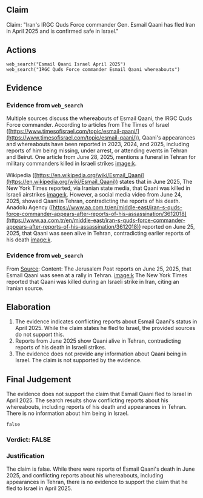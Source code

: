 ## Claim
Claim: "Iran's IRGC Quds Force commander Gen. Esmail Qaani has fled Iran in April 2025 and is confirmed safe in Israel."

## Actions
```
web_search("Esmail Qaani Israel April 2025")
web_search("IRGC Quds Force commander Esmail Qaani whereabouts")
```

## Evidence
### Evidence from `web_search`
Multiple sources discuss the whereabouts of Esmail Qaani, the IRGC Quds Force commander. According to articles from The Times of Israel ([https://www.timesofisrael.com/topic/esmail-qaani/](https://www.timesofisrael.com/topic/esmail-qaani/)), Qaani's appearances and whereabouts have been reported in 2023, 2024, and 2025, including reports of him being missing, under arrest, or attending events in Tehran and Beirut. One article from June 28, 2025, mentions a funeral in Tehran for military commanders killed in Israeli strikes <image:k>.

Wikipedia ([https://en.wikipedia.org/wiki/Esmail_Qaani](https://en.wikipedia.org/wiki/Esmail_Qaani)) states that in June 2025, The New York Times reported, via Iranian state media, that Qaani was killed in Israeli airstrikes <image:k>. However, a social media video from June 24, 2025, showed Qaani in Tehran, contradicting the reports of his death. Anadolu Agency ([https://www.aa.com.tr/en/middle-east/iran-s-quds-force-commander-appears-after-reports-of-his-assassination/3612018](https://www.aa.com.tr/en/middle-east/iran-s-quds-force-commander-appears-after-reports-of-his-assassination/3612018)) reported on June 25, 2025, that Qaani was seen alive in Tehran, contradicting earlier reports of his death <image:k>.


### Evidence from `web_search`
From [Source](https://www.jpost.com/middle-east/article-858902): 
Content: The Jerusalem Post reports on June 25, 2025, that Esmail Qaani was seen at a rally in Tehran. <image:k> The New York Times reported that Qaani was killed during an Israeli strike in Iran, citing an Iranian source.


## Elaboration
1.  The evidence indicates conflicting reports about Esmail Qaani's status in April 2025. While the claim states he fled to Israel, the provided sources do not support this.
2.  Reports from June 2025 show Qaani alive in Tehran, contradicting reports of his death in Israeli strikes.
3.  The evidence does not provide any information about Qaani being in Israel. The claim is not supported by the evidence.


## Final Judgement
The evidence does not support the claim that Esmail Qaani fled to Israel in April 2025. The search results show conflicting reports about his whereabouts, including reports of his death and appearances in Tehran. There is no information about him being in Israel.

`false`

### Verdict: FALSE

### Justification
The claim is false. While there were reports of Esmail Qaani's death in June 2025, and conflicting reports about his whereabouts, including appearances in Tehran, there is no evidence to support the claim that he fled to Israel in April 2025.
